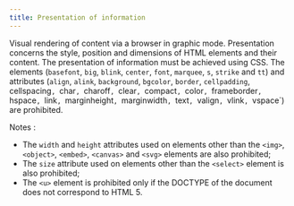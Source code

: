 ```yaml
---
title: Presentation of information
---
```


Visual rendering of content via a browser in graphic mode. Presentation concerns the style, position and dimensions of HTML elements and their content. The presentation of information must be achieved using CSS.
The elements (`basefont`, `big`, `blink`, `center`, `font`, `marquee`, `s`, `strike` and `tt`) and attributes (`align`, `alink`, `background`, `bgcolor`, `border`, `cellpadding`, cellspacing`, `char`, `charoff`, `clear`, `compact`, `color`, `frameborder`, `hspace`, `link`, `marginheight`, `marginwidth`, `text`, `valign`, `vlink`, `vspace`) are prohibited.

Notes :

- The `width` and `height` attributes used on elements other than the `<img>`, `<object>`, `<embed>`, `<canvas>` and `<svg>` elements are also prohibited;
- The `size` attribute used on elements other than the `<select>` element is also prohibited;
- The `<u>` element is prohibited only if the DOCTYPE of the document does not correspond to HTML 5.
